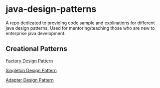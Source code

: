 # java-design-patterns

A repo dedicated to providing code sample and explinations for different java design patterns.
Used for mentoring/teaching those who are new to enterprise java development.

## Creational Patterns

[Factory Design Pattern](https://github.com/AdamWorthington/java-design-patterns/tree/master/factory)

[Singleton Design Pattern](https://github.com/AdamWorthington/java-design-patterns/tree/master/singleton)

[Adapter Design Pattern](https://github.com/AdamWorthington/java-design-patterns/tree/master/adapter)
